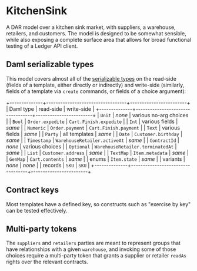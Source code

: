 KitchenSink
===========

A DAR model over a kitchen sink market, with suppliers, a warehouse, retailers,
and customers. The model is designed to be somewhat sensible, while also
exposing a complete surface area that allows for broad functional testing of a
Ledger API client.

Daml serializable types
-----------------------

This model covers almost all of the
[serializable types](https://docs.daml.com/daml/intro/3_Data.html) on the
read-side (fields of a template, either directly or indirectly) and write-side
(similarly, fields of a template via `create` commands, or fields of a choice
argument):

+--------------+----------------------------------+------------------------+
| Daml type    | read-side                        | write-side             |
+--------------+----------------------------------+------------------------+
| `Unit`       | _none_                           | various no-arg choices |
| `Bool`       | `Order.expedite`                 | `Cart.Finish.expedite` |
| `Int`        | various fields                   | _same_                 |
| `Numeric`    | `Order.payment`                  | `Cart.Finish.payment`  |
| `Text`       | various fields                   | _same_                 |
| `Party`      | all templates                    | _same_                 |
| `Date`       | `Customer.birthday`              | _same_                 |
| `Timestamp`  | `WarehouseRetailer.activeAt`     | _same_                 |
| `ContractId` | _none_                           | various choices        |
| `Optional`   | `WarehouseRetailer.terminatedAt` | _same_                 |
| `List`       | `Customer.address`               | _same_                 |
| `TextMap`    | `Item.metadata`                  | _same_                 |
| `GenMap`     | `Cart.contents`                  | _same_                 |
| enums        | `Item.state`                     | _same_                 |
| variants     | _none_                           | _none_                 |
| records      | `SKU`                            | `SKU`                  |
+--------------+----------------------------------+------------------------+

Contract keys
-------------

Most templates have a defined key, so constructs such as "exercise by key" can
be tested effectively.

Multi-party tokens
------------------

The `suppliers` and `retailers` parties are meant to represent groups that have
relationships with a given `warehouse`, and invoking some of those choices
require a multi-party token that grants a supplier or retailer `readAs` rights
over the relevant contracts.
